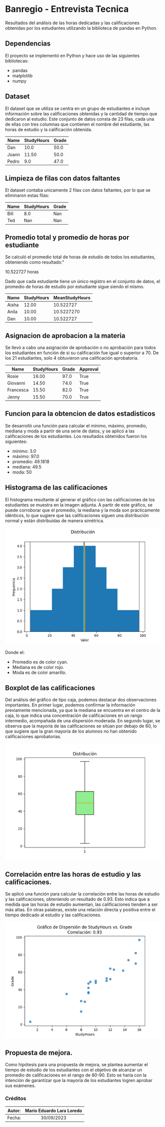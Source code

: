 # Banregio - Entrevista Tecnica

Resultados del análisis de las horas dedicadas y las calificaciones obtenidas por los estudiantes utilizando la biblioteca de pandas en Python.

## Dependencias

El proyecto se implementó en Python y hace uso de las siguientes bibliotecas:

* pandas
* matplotlib
* numpy

## Dataset

El dataset que se utiliza se centra en un grupo de estudiantes e incluye información sobre las calificaciones obtenidas y la cantidad de tiempo que dedicaron al estudio. Este conjunto de datos consta de 23 filas, cada una de ellas con tres columnas que contienen el nombre del estudiante, las horas de estudio y la calificación obtenida.

| Name | StudyHours | Grade |
| ------------- | ------------- | ------------- |
| Dan | 10.0 | 50.0 |
| Joann | 11.50 | 50.0 |
| Pedro | 9.0 | 47.0 |

## Limpieza de filas con datos faltantes

El dataset contaba unicamente 2 filas con datos faltantes, por lo que se eliminaron estas filas:

| Name | StudyHours | Grade |
| ------------- | ------------- | ------------- |
| Bill | 8.0 | Nan |
| Ted | Nan | Nan |

## Promedio total y promedio de horas por estudiante

Se calculó el promedio total de horas de estudio de todos los estudiantes, obteniendo como resultado:"

10.522727 horas 

Dado que cada estudiante tiene un único registro en el conjunto de datos, el promedio de horas de estudio por estudiante sigue siendo el mismo.

| Name | StudyHours | MeanStudyHours |
| ------------- | ------------- | ------------- |
| Aisha | 12.00 | 10.522727 |
| Anila | 10.00 | 10.5227270 |
| Dan | 10.00 | 10.522727 |

## Asignacion de aprobacion a la materia

Se llevó a cabo una asignación de aprobación o no aprobación para todos los estudiantes en función de si su calificación fue igual o superior a 70. De los 21 estudiantes, solo 4 obtuvieron una calificación aprobatoria.

| Name | StudyHours | Grade | Approval |
| ------------- | ------------- | ------------- | ------------- |
| Rosie | 16.00 | 97.0 | True |
| Giovanni | 14.50 | 74.0 | True |
| Francesca | 15.50 | 82.0 | True |
| Jenny | 15.50 | 70.0 | True |

## Funcion para la obtencion de datos estadisticos

Se desarrolló una función para calcular el mínimo, máximo, promedio, mediana y moda a partir de una serie de datos, y se aplicó a las calificaciones de los estudiantes. Los resultados obtenidos fueron los siguientes:

* mínimo: 3.0
* máximo: 97.0 
* promedio: 49.1818
* mediana: 49.5
* moda: 50

## Histograma de las calificaciones

El histograma resultante al generar el gráfico con las calificaciones de los estudiantes se muestra en la imagen adjunta. A partir de este gráfico, se puede corroborar que el promedio, la mediana y la moda son prácticamente idénticos, lo que sugiere que las calificaciones siguen una distribución normal y están distribuidas de manera simétrica.

![histograma](./imgs/histograma.png)

Donde el:

* Promedio es de color cyan.
* Mediana es de color rojo.
* Moda es de color amarillo.

## Boxplot de las calificaciones

Del análisis del gráfico de tipo caja, podemos destacar dos observaciones importantes. En primer lugar, podemos confirmar la información previamente mencionada, ya que la mediana se encuentra en el centro de la caja, lo que indica una concentración de calificaciones en un rango intermedio, acompañada de una dispersión moderada. En segundo lugar, se observa que la mayoría de las calificaciones se sitúan por debajo de 60, lo que sugiere que la gran mayoría de los alumnos no han obtenido calificaciones aprobatorias.

![Boxplot](./imgs/Boxplot.png)

## Correlación entre las horas de estudio y las calificaciones.

Se aplicó una función para calcular la correlación entre las horas de estudio y las calificaciones, obteniendo un resultado de 0.93. Esto indica que a medida que las horas de estudio aumentan, las calificaciones tienden a ser más altas. En otras palabras, existe una relación directa y positiva entre el tiempo dedicado al estudio y las calificaciones.

![Scatter](./imgs/correlation.png)

## Propuesta de mejora.

Como hipótesis para una propuesta de mejora, se plantea aumentar el tiempo de estudio de los estudiantes con el objetivo de alcanzar un promedio de calificaciones en el rango de 80-90. Esto se haría con la intención de garantizar que la mayoría de los estudiantes logren aprobar sus exámenes.

### Créditos

|Autor:|Mario Eduardo Lara Loredo|
|:---: |:---:|
|Fecha:|30/09/2023|